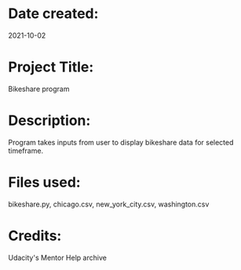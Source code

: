# Date created:
2021-10-02

# Project Title:
Bikeshare program

# Description:
Program takes inputs from user to display bikeshare data for selected timeframe.

# Files used:
bikeshare.py, chicago.csv, new_york_city.csv, washington.csv

# Credits:
Udacity's Mentor Help archive